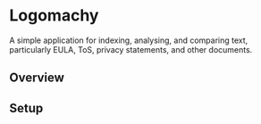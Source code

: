 # Logomachy

A simple application for indexing, analysing, and comparing text, particularly EULA, ToS, privacy statements, and other documents.

## Overview

## Setup

